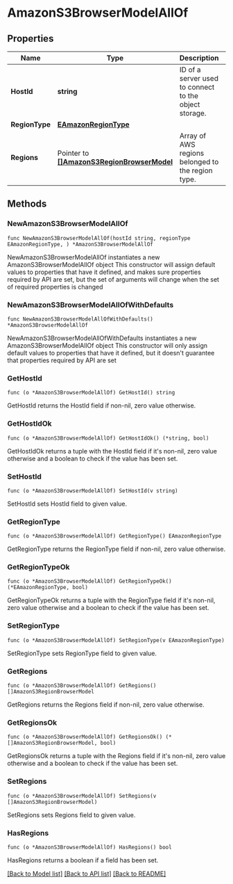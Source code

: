 # AmazonS3BrowserModelAllOf

## Properties

Name | Type | Description | Notes
------------ | ------------- | ------------- | -------------
**HostId** | **string** | ID of a server used to connect to the object storage. | 
**RegionType** | [**EAmazonRegionType**](EAmazonRegionType.md) |  | 
**Regions** | Pointer to [**[]AmazonS3RegionBrowserModel**](AmazonS3RegionBrowserModel.md) | Array of AWS regions belonged to the region type. | [optional] 

## Methods

### NewAmazonS3BrowserModelAllOf

`func NewAmazonS3BrowserModelAllOf(hostId string, regionType EAmazonRegionType, ) *AmazonS3BrowserModelAllOf`

NewAmazonS3BrowserModelAllOf instantiates a new AmazonS3BrowserModelAllOf object
This constructor will assign default values to properties that have it defined,
and makes sure properties required by API are set, but the set of arguments
will change when the set of required properties is changed

### NewAmazonS3BrowserModelAllOfWithDefaults

`func NewAmazonS3BrowserModelAllOfWithDefaults() *AmazonS3BrowserModelAllOf`

NewAmazonS3BrowserModelAllOfWithDefaults instantiates a new AmazonS3BrowserModelAllOf object
This constructor will only assign default values to properties that have it defined,
but it doesn't guarantee that properties required by API are set

### GetHostId

`func (o *AmazonS3BrowserModelAllOf) GetHostId() string`

GetHostId returns the HostId field if non-nil, zero value otherwise.

### GetHostIdOk

`func (o *AmazonS3BrowserModelAllOf) GetHostIdOk() (*string, bool)`

GetHostIdOk returns a tuple with the HostId field if it's non-nil, zero value otherwise
and a boolean to check if the value has been set.

### SetHostId

`func (o *AmazonS3BrowserModelAllOf) SetHostId(v string)`

SetHostId sets HostId field to given value.


### GetRegionType

`func (o *AmazonS3BrowserModelAllOf) GetRegionType() EAmazonRegionType`

GetRegionType returns the RegionType field if non-nil, zero value otherwise.

### GetRegionTypeOk

`func (o *AmazonS3BrowserModelAllOf) GetRegionTypeOk() (*EAmazonRegionType, bool)`

GetRegionTypeOk returns a tuple with the RegionType field if it's non-nil, zero value otherwise
and a boolean to check if the value has been set.

### SetRegionType

`func (o *AmazonS3BrowserModelAllOf) SetRegionType(v EAmazonRegionType)`

SetRegionType sets RegionType field to given value.


### GetRegions

`func (o *AmazonS3BrowserModelAllOf) GetRegions() []AmazonS3RegionBrowserModel`

GetRegions returns the Regions field if non-nil, zero value otherwise.

### GetRegionsOk

`func (o *AmazonS3BrowserModelAllOf) GetRegionsOk() (*[]AmazonS3RegionBrowserModel, bool)`

GetRegionsOk returns a tuple with the Regions field if it's non-nil, zero value otherwise
and a boolean to check if the value has been set.

### SetRegions

`func (o *AmazonS3BrowserModelAllOf) SetRegions(v []AmazonS3RegionBrowserModel)`

SetRegions sets Regions field to given value.

### HasRegions

`func (o *AmazonS3BrowserModelAllOf) HasRegions() bool`

HasRegions returns a boolean if a field has been set.


[[Back to Model list]](../README.md#documentation-for-models) [[Back to API list]](../README.md#documentation-for-api-endpoints) [[Back to README]](../README.md)


